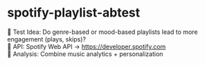 # spotify-playlist-abtest
🎵 Test Idea: Do genre-based or mood-based playlists lead to more engagement (plays, skips)?  
📘 API: Spotify Web API → https://developer.spotify.com  
🧠 Analysis: Combine music analytics + personalization

